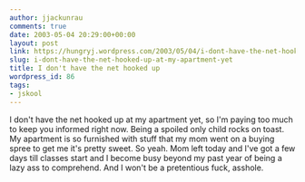 ```yaml
---
author: jjackunrau
comments: true
date: 2003-05-04 20:29:00+00:00
layout: post
link: https://hungryj.wordpress.com/2003/05/04/i-dont-have-the-net-hooked-up-at-my-apartment-yet/
slug: i-dont-have-the-net-hooked-up-at-my-apartment-yet
title: I don't have the net hooked up
wordpress_id: 86
tags:
- jskool
---
```


I don't have the net hooked up at my apartment yet, so I'm paying too much to keep you informed right now.  Being a spoiled only child rocks on toast.  My apartment is so furnished with stuff that my mom went on a buying spree to get me it's pretty sweet.  So yeah.  Mom left today and I've got a few days till classes start and I become busy beyond my past year of being a lazy ass to comprehend.   And I won't be a pretentious fuck, asshole.
